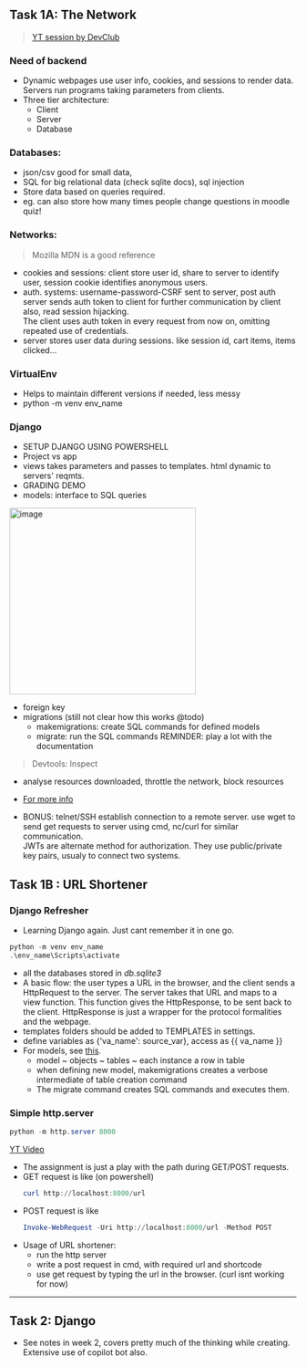 ## Task 1A: The Network

> [YT session by DevClub](https://www.youtube.com/redirect?event=video_description&redir_token=QUFFLUhqbjJUdHFvUVlCTU5YazNxS09PUVhUZGpOZk5oZ3xBQ3Jtc0tsQk94eGVYcDc0SU5sMUkzX0hsaEVPaGkwYkFzSkY0dmtyUXh1czNQZ3pJak1pTGtCemJKVXdoUGJZeXRtZGpaUEdSLVZneGk4S0QwX1NXQUFIckFjcFFEVXdkOHVudGw0d0w1RG13QmNiMkNDWHJCWQ&q=https%3A%2F%2Fdocs.google.com%2Fpresentation%2Fd%2Fe%2F2PACX-1vQbtDDGQonkIoGu68VrINL2s3sQcfiH5XVnk-iU26nk16DFBGsDabichsqhdtBvowPvpxaIbFLAV2h3%2Fpub%3Fslide%3Did.p&v=T4o1oxfz02w)
### Need of backend
- Dynamic webpages use user info, cookies, and sessions to render data. Servers run programs taking parameters from clients.
- Three tier architecture:  
    - Client
    - Server
    - Database
### Databases:
  - json/csv good for small data,
  - SQL for big relational data (check sqlite docs), sql injection
  - Store data based on queries required.
  - eg. can also store how many times people change questions in moodle quiz!

### Networks:
  > Mozilla MDN is a good reference
  - cookies and sessions: client store user id, share to server to identify user, session cookie identifies anonymous users.
  - auth. systems: username-password-CSRF sent to server, post auth server sends auth token to client for further communication by client also, read session hijacking.  
  The client uses auth token in every request from now on, omitting repeated use of credentials.
  - server stores user data during sessions. like session id, cart items, items clicked...

### VirtualEnv
  - Helps to maintain different versions if needed, less messy
  - python -m venv env_name

### Django
- SETUP DJANGO USING POWERSHELL
- Project vs app
- views takes parameters and passes to templates. html dynamic to servers' reqmts.
- GRADING DEMO
- models: interface to SQL queries  
<img width="327" alt="image" src="https://github.com/kohinoor23/summer-of-code-2023/assets/61497490/4b8fac3c-130b-4417-a494-16dcb2c3039a">
  
  - foreign key
  - migrations (still not clear how this works @todo)
      - makemigrations: create SQL commands for defined models
      - migrate: run the SQL commands
        REMINDER: play a lot with the documentation


> Devtools: Inspect
- analyse resources downloaded, throttle the network, block resources
- [For more info](https://developer.chrome.com/docs/devtools/)

 
 - BONUS: telnet/SSH establish connection to a remote server. use wget to send get requests to server using cmd, nc/curl for similar communication.   
    JWTs are alternate method for authorization. They use public/private key pairs, usualy to connect two systems.

## Task 1B : URL Shortener  
### Django Refresher
- Learning Django again. Just cant remember it in one go.
```powershell
python -m venv env_name
.\env_name\Scripts\activate
```
- all the databases stored in _db.sqlite3_
- A basic flow: the user types a URL in the browser, and the client sends a HttpRequest to the server. The server takes that URL and maps to a view function. This function gives the HttpResponse, to be sent back to the client. HttpResponse is just a wrapper for the protocol formalities and the webpage.
- templates folders should be added to TEMPLATES in settings.
- define variables as {'va_name': source_var}, access as {{ va_name }}
- For models, see [this](https://docs.djangoproject.com/en/5.0/topics/db/models/).  
  - model ~ objects ~ tables ~ each instance a row in table
  - when defining new model, makemigrations creates a verbose intermediate of table creation command
  - The migrate command creates SQL commands and executes them.

### Simple http.server
```powershell 
python -m http.server 8000
```
[YT Video](https://www.youtube.com/watch?v=DeFST8tvtuI)

- The assignment is just a play with the path during GET/POST requests. 
- GET request is like (on powershell)
  ```powershell
  curl http://localhost:8000/url
  ```
- POST request is like
  ```powershell
  Invoke-WebRequest -Uri http://localhost:8000/url -Method POST
  ```
- Usage of URL shortener:
  - run the http server
  - write a post request in cmd, with required url and shortcode
  - use get request by typing the url in the browser. (curl isnt working for now)
  
---

## Task 2: Django
- See notes in week 2, covers pretty much of the thinking while creating. Extensive use of copilot bot also.

